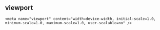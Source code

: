 ## viewport

```
<meta name="viewport" content="width=device-width, initial-scale=1.0, minimum-scale=1.0, maximum-scale=1.0, user-scalable=no" />
```





